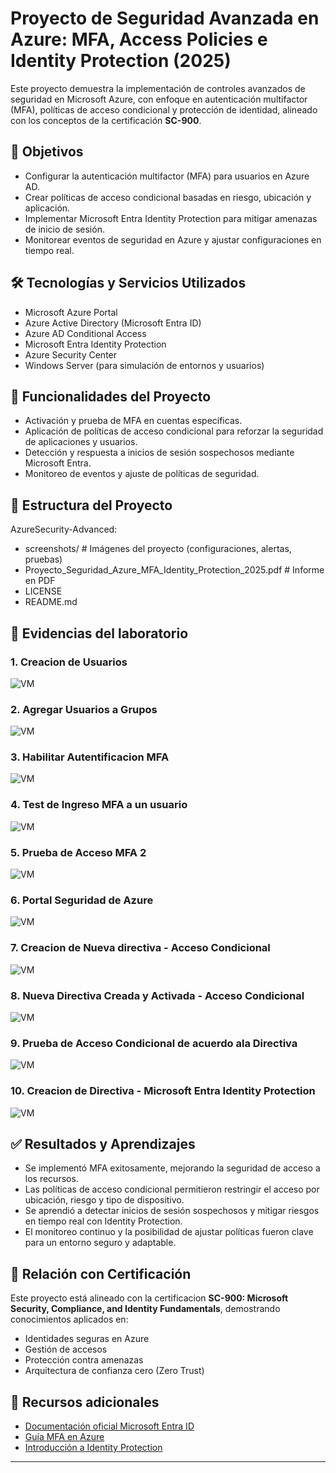 # Proyecto de Seguridad Avanzada en Azure: MFA, Access Policies e Identity Protection (2025)

Este proyecto demuestra la implementación de controles avanzados de seguridad en Microsoft Azure, con enfoque en autenticación multifactor (MFA), políticas de acceso condicional y protección de identidad, alineado con los conceptos de la certificación **SC-900**.

## 📌 Objetivos

- Configurar la autenticación multifactor (MFA) para usuarios en Azure AD.
- Crear políticas de acceso condicional basadas en riesgo, ubicación y aplicación.
- Implementar Microsoft Entra Identity Protection para mitigar amenazas de inicio de sesión.
- Monitorear eventos de seguridad en Azure y ajustar configuraciones en tiempo real.

## 🛠 Tecnologías y Servicios Utilizados

- Microsoft Azure Portal  
- Azure Active Directory (Microsoft Entra ID)  
- Azure AD Conditional Access  
- Microsoft Entra Identity Protection  
- Azure Security Center  
- Windows Server (para simulación de entornos y usuarios)

## 🔐 Funcionalidades del Proyecto

- Activación y prueba de MFA en cuentas específicas.
- Aplicación de políticas de acceso condicional para reforzar la seguridad de aplicaciones y usuarios.
- Detección y respuesta a inicios de sesión sospechosos mediante Microsoft Entra.
- Monitoreo de eventos y ajuste de políticas de seguridad.

## 📂 Estructura del Proyecto

AzureSecurity-Advanced:
- screenshots/ # Imágenes del proyecto (configuraciones, alertas, pruebas)
- Proyecto_Seguridad_Azure_MFA_Identity_Protection_2025.pdf # Informe en PDF
- LICENSE
- README.md

## 📸 Evidencias del laboratorio

### 1. Creacion de Usuarios
![VM](https://github.com/Jhon010690/AzureIdentityProtection/blob/main/Imagenes%20Seguridad/Creacion%20de%20Usuarios.jpg)

### 2. Agregar Usuarios a Grupos
![VM](https://github.com/Jhon010690/AzureIdentityProtection/blob/main/Imagenes%20Seguridad/Agregar%20Usuarios%20a%20Grupos.jpg)

### 3. Habilitar Autentificacion MFA
![VM](https://github.com/Jhon010690/AzureIdentityProtection/blob/main/Imagenes%20Seguridad/Habilitar%20Autentificacion%20MFA.jpg)

### 4. Test de Ingreso MFA a un usuario
![VM](https://github.com/Jhon010690/AzureIdentityProtection/blob/main/Imagenes%20Seguridad/Test%20de%20Ingreso%20MFA%20a%20un%20usuario.jpg)

### 5. Prueba de Acceso MFA 2
![VM](https://github.com/Jhon010690/AzureIdentityProtection/blob/main/Imagenes%20Seguridad/Prueba%20de%20Acceso%20MFA%202.jpg)

### 6. Portal Seguridad de Azure
![VM](https://github.com/Jhon010690/AzureIdentityProtection/blob/main/Imagenes%20Seguridad/Portal%20Seguridad%20de%20Azure.jpg)

### 7. Creacion de Nueva directiva - Acceso Condicional
![VM](https://github.com/Jhon010690/AzureIdentityProtection/blob/main/Imagenes%20Seguridad/Creacion%20de%20Nueva%20directiva%20-%20Acceso%20Condincional.jpg)

### 8. Nueva Directiva Creada y Activada - Acceso Condicional
![VM](https://github.com/Jhon010690/AzureIdentityProtection/blob/main/Imagenes%20Seguridad/Nueva%20Directiva%20Creada%20y%20Activada%20-%20Acceso%20Condicional.jpg)

### 9. Prueba de Acceso Condicional de acuerdo ala Directiva
![VM](https://github.com/Jhon010690/AzureIdentityProtection/blob/main/Imagenes%20Seguridad/Prueba%20de%20Acceso%20Condicional%20de%20acuerdo%20ala%20Directiva.jpg)

### 10. Creacion de Directiva - Microsoft Entra Identity Protection
![VM](https://github.com/Jhon010690/AzureIdentityProtection/blob/main/Imagenes%20Seguridad/Creacion%20de%20Directiva%20-%20Microsoft%20Entra%20Identity%20Protection.jpg)

## ✅ Resultados y Aprendizajes

- Se implementó MFA exitosamente, mejorando la seguridad de acceso a los recursos.
- Las políticas de acceso condicional permitieron restringir el acceso por ubicación, riesgo y tipo de dispositivo.
- Se aprendió a detectar inicios de sesión sospechosos y mitigar riesgos en tiempo real con Identity Protection.
- El monitoreo continuo y la posibilidad de ajustar políticas fueron clave para un entorno seguro y adaptable.

## 📘 Relación con Certificación

Este proyecto está alineado con la certificacion **SC-900: Microsoft Security, Compliance, and Identity Fundamentals**, demostrando conocimientos aplicados en:

- Identidades seguras en Azure
- Gestión de accesos
- Protección contra amenazas
- Arquitectura de confianza cero (Zero Trust)

## 📎 Recursos adicionales

- [Documentación oficial Microsoft Entra ID](https://learn.microsoft.com/en-us/entra/identity/)
- [Guía MFA en Azure](https://learn.microsoft.com/en-us/azure/active-directory/authentication/tutorial-enable-azure-mfa)
- [Introducción a Identity Protection](https://learn.microsoft.com/en-us/azure/active-directory/identity-protection/overview-identity-protection)

---



